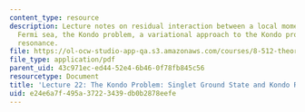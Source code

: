 ```yaml
---
content_type: resource
description: Lecture notes on residual interaction between a local moment and the
  Fermi sea, the Kondo problem, a variational approach to the Kondo problem, and Kondo
  resonance.
file: https://ol-ocw-studio-app-qa.s3.amazonaws.com/courses/8-512-theory-of-solids-ii-spring-2009/e24e6a7f495a37223439db0b2878eefe_MIT8_512s09_lec22_kondo_rev02.pdf
file_type: application/pdf
parent_uid: 43c971ec-ed44-52e4-6b46-0f78fb845c56
resourcetype: Document
title: 'Lecture 22: The Kondo Problem: Singlet Ground State and Kondo Resonance'
uid: e24e6a7f-495a-3722-3439-db0b2878eefe
---
```

